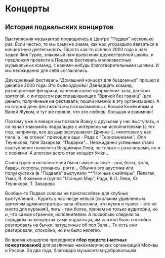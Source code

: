# Концерты

## История подвальских концертов

Выступления музыкантов проводились в Центре "Подвал" несколько раз. Если честно, то мы сами не знаем, как нас угораздило ввязаться в концертную деятельность. Просто как-то осенью 2000 года к нам зашел Фил Гуров, знакомый нам выпускник дружественной школы, и предложил провести в Подвале фестиваль малоизвестных музыкальных команд, с какими-нибудь благотворительными целями. И мы неожиданно для себя согласились.

Двухдневный фестиваль "Домашний концерт для бездомных" прошел в декабре 2000 года. Это было здорово! Двенадцать команд, разноцветные фонарики, хэппенинговое оформление зала, десятки зрителей, с интересом расспрашивающие "Врачей без границ" (все деньги, полученные на фестивале, пошли именно в эту организацию). А на второй день фестиваля мы познакомились с Вовкой Кожекиным и Ваней Жуком, и тут же поняли, что это любовь, большая и взаимная!

Поэтому уже в январе мы позвали Вовку с друзьями у нас выступать, а он начал знакомить подвальцев с интересными исполнителями (с тех пор, например, все до дыр заслушивают Дркина :), некоторые у нас пели, а "на огонек" приходили еще - Рада с "Терновниками", Юля Теуникова, таня Захарова, "Подарки"... Неожиданно успешным стало выступление психолога Владимира Леви, не только с разговорами, но и с песнями! А апогеем всего стал концерт Умки...

Стили групп и исполнителей были самые разные - рок, блюз, фолк, барды, госпелы, романсы, рэгги... Обычно это акустика или полуакустика (в "Подвале" выступали **"Ночные снайперы", Пелагея, Умка, В. Кожекин и группа "Станция Мир", Рада, В.Л. Леви, Ю. Теуникова,  Т. Захарова

Вообще-то Подвал совсем не приспособлен для клубных выступлений... Курить у нас нигде нельзя (скольким удивленным зрителям администраторы зала объясняли, что кухня и туалет - это не место для курения!), пить - тем более, причем не только аудитории, но и, что самое странное, исполнителям. А посколько следили за порядком на концертах сами подвальцы, им сложно было спокойно реагировать на бычки, затушенные об пол Зала... То есть они реагировали, спокойно, но им было нелегко.

Во время концертов проводился **сбор средств (частных пожертвований)** для различных некоммерческих организаций Москвы и России. За два года, благодаря музыкантам-добровольцам 
